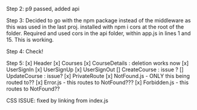 Step 2: p9 passed, added api

Step 3: Decided to go with the npm package instead of the middleware as this was used in the last proj.
installed with npm i cors at the root of the folder. Required and used cors in the api folder, within app.js in lines 1 and 15. This is working. 

Step 4: Check!

Step 5: 
[x] Header
[x] Courses
[x] CourseDetails : deletion works now
[x] UserSignIn 
[x] UserSignUp
[x] UserSignOut
[] CreateCourse : issue ?
[] UpdateCourse : issue?
[x] PrivateRoute
[x] NotFound.js - ONLY this being routed to??
[x] Error.js - this routes to NotFound???
[x] Forbidden.js - this routes to NotFound??

CSS ISSUE:
fixed by linking from index.js